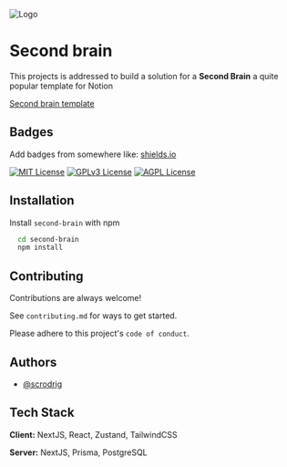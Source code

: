 
![Logo](https://dev-to-uploads.s3.amazonaws.com/uploads/articles/th5xamgrr6se0x5ro4g6.png)


# Second brain

This projects is addressed to build a solution for a **Second Brain** a quite popular template for Notion

[Second brain template](https://www.notion.so/templates/second-brain)


## Badges

Add badges from somewhere like: [shields.io](https://shields.io/)

[![MIT License](https://img.shields.io/badge/License-MIT-green.svg)](https://choosealicense.com/licenses/mit/)
[![GPLv3 License](https://img.shields.io/badge/License-GPL%20v3-yellow.svg)](https://opensource.org/licenses/)
[![AGPL License](https://img.shields.io/badge/license-AGPL-blue.svg)](http://www.gnu.org/licenses/agpl-3.0)


## Installation

Install `second-brain` with npm

```bash
  cd second-brain
  npm install
```
    
## Contributing

Contributions are always welcome!

See `contributing.md` for ways to get started.

Please adhere to this project's `code of conduct`.


## Authors

- [@scrodrig](https://www.github.com/scrodrig)


## Tech Stack

**Client:** NextJS, React, Zustand, TailwindCSS

**Server:** NextJS, Prisma, PostgreSQL

